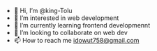 - 👋 Hi, I’m @king-Tolu
- 👀 I’m interested in web development
- 🌱 I’m currently learning frontend developmennt
- 💞️ I’m looking to collaborate on web dev
- 📫 How to reach me idowut758@gmail.com

<!---
king-Tolu/king-Tolu is a ✨ special ✨ repository because its `README.md` (this file) appears on your GitHub profile.
You can click the Preview link to take a look at your changes.
--->
